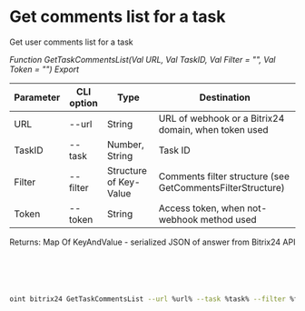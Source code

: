 ﻿---
sidebar_position: 20
---

# Get comments list for a task
 Get user comments list for a task


*Function GetTaskCommentsList(Val URL, Val TaskID, Val Filter = "", Val Token = "") Export*

 | Parameter | CLI option | Type | Destination |
 |-|-|-|-|
 | URL | --url | String | URL of webhook or a Bitrix24 domain, when token used |
 | TaskID | --task | Number, String | Task ID |
 | Filter | --filter | Structure of Key-Value | Comments filter structure (see GetCommentsFilterStructure) |
 | Token | --token | String | Access token, when not-webhook method used |

 
 Returns: Map Of KeyAndValue - serialized JSON of answer from Bitrix24 API

```bsl title="Code example"
	

	
```

```sh title="CLI command example"
 
oint bitrix24 GetTaskCommentsList --url %url% --task %task% --filter %filter% --token %token%

```


```json title="Result"



```
